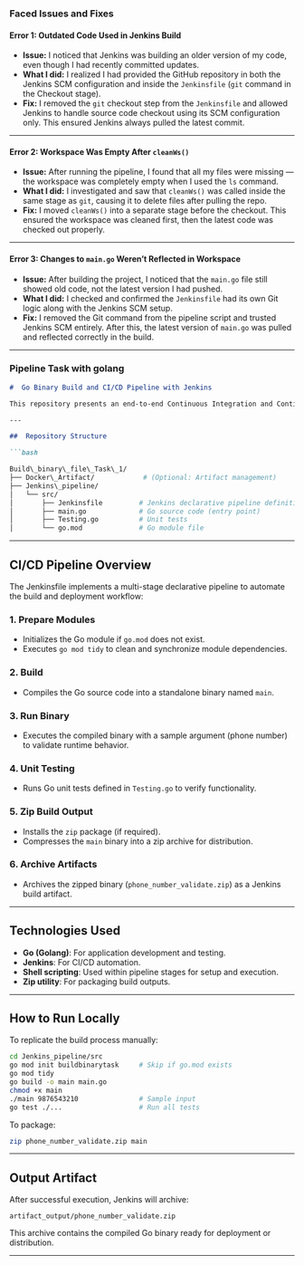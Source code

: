 ###  Faced Issues and Fixes

####  **Error 1: Outdated Code Used in Jenkins Build**

* **Issue:** I noticed that Jenkins was building an older version of my code, even though I had recently committed updates.
* **What I did:** I realized I had provided the GitHub repository in both the Jenkins SCM configuration and inside the `Jenkinsfile` (`git` command in the Checkout stage).
* **Fix:** I removed the `git` checkout step from the `Jenkinsfile` and allowed Jenkins to handle source code checkout using its SCM configuration only. This ensured Jenkins always pulled the latest commit.

---

####  **Error 2: Workspace Was Empty After `cleanWs()`**

* **Issue:** After running the pipeline, I found that all my files were missing — the workspace was completely empty when I used the `ls` command.
* **What I did:** I investigated and saw that `cleanWs()` was called inside the same stage as `git`, causing it to delete files after pulling the repo.
* **Fix:** I moved `cleanWs()` into a separate stage before the checkout. This ensured the workspace was cleaned first, then the latest code was checked out properly.

---

####  **Error 3: Changes to `main.go` Weren’t Reflected in Workspace**

* **Issue:** After building the project, I noticed that the `main.go` file still showed old code, not the latest version I had pushed.
* **What I did:** I checked and confirmed the `Jenkinsfile` had its own Git logic along with the Jenkins SCM setup.
* **Fix:** I removed the Git command from the pipeline script and trusted Jenkins SCM entirely. After this, the latest version of `main.go` was pulled and reflected correctly in the build.

---
###  Pipeline Task with golang

```markdown
#  Go Binary Build and CI/CD Pipeline with Jenkins

This repository presents an end-to-end Continuous Integration and Continuous Deployment (CI/CD) pipeline for building and packaging a Go-based application. The pipeline is implemented using Jenkins and includes source code management, module initialization, compilation, testing, and artifact archiving.

---

##  Repository Structure

```bash

Build\_binary\_file\_Task\_1/
├── Docker\_Artifact/            # (Optional: Artifact management)
├── Jenkins\_pipeline/
│   └── src/
│       ├── Jenkinsfile         # Jenkins declarative pipeline definition
│       ├── main.go             # Go source code (entry point)
│       ├── Testing.go          # Unit tests
│       └── go.mod              # Go module file

````

---

##  CI/CD Pipeline Overview

The Jenkinsfile implements a multi-stage declarative pipeline to automate the build and deployment workflow:

### 1. **Prepare Modules**
- Initializes the Go module if `go.mod` does not exist.
- Executes `go mod tidy` to clean and synchronize module dependencies.

### 2. **Build**
- Compiles the Go source code into a standalone binary named `main`.

### 3. **Run Binary**
- Executes the compiled binary with a sample argument (phone number) to validate runtime behavior.

### 4. **Unit Testing**
- Runs Go unit tests defined in `Testing.go` to verify functionality.

### 5. **Zip Build Output**
- Installs the `zip` package (if required).
- Compresses the `main` binary into a zip archive for distribution.

### 6. **Archive Artifacts**
- Archives the zipped binary (`phone_number_validate.zip`) as a Jenkins build artifact.

---

##  Technologies Used

- **Go (Golang)**: For application development and testing.
- **Jenkins**: For CI/CD automation.
- **Shell scripting**: Used within pipeline stages for setup and execution.
- **Zip utility**: For packaging build outputs.

---

##  How to Run Locally

To replicate the build process manually:

```bash
cd Jenkins_pipeline/src
go mod init buildbinarytask     # Skip if go.mod exists
go mod tidy
go build -o main main.go
chmod +x main
./main 9876543210               # Sample input
go test ./...                   # Run all tests
````

To package:

```bash
zip phone_number_validate.zip main
```

---

## Output Artifact

After successful execution, Jenkins will archive:

```
artifact_output/phone_number_validate.zip
```

This archive contains the compiled Go binary ready for deployment or distribution.

---






